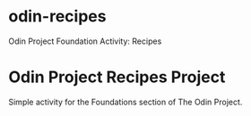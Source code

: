 # odin-recipes
Odin Project Foundation Activity: Recipes

# Odin Project Recipes Project 
Simple activity for the Foundations section of The Odin Project.
